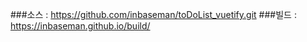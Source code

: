 ###소스 : https://github.com/inbaseman/toDoList_vuetify.git
###빌드 : https://inbaseman.github.io/build/

<!-- 4차 평가물 제출(2024-07-04)
소스 : https://github.com/inbaseman/toDoList_vuetify.git
빌드 : https://inbaseman.github.io/build/

프로젝트명 : ToDoList 만들기
주요 기능 요약
vue 예제 ch13 todolist-app-router5 기준으로 제작함
- pinia와 axios를 이용해 데이터베이스에 접근 C.R.U.D. 작업 구현
- vue-csspin을 이용해 데이터 로딩 시 지연시간을 표현
vue-router를 이용해 탭 구조 SPA 구현
vuetify를 이용해 UI/UX 디자인
pinia와 로컬 스토리지를 이용해 C.R.D. 작업 구현
수정 사항들
첫 진입 시 NotFound.vue가 뜨는 현상

'/:paths(.)' 때문에 라우터에 세팅되지 않은 페이지들은 전부 해당 페이지가 뜸
랜딩페이지를 지정하는 방법을 알아봐야겠음
탭메뉴를 선택하면 정상 동작


버튼을 눌러도 페이지가 바뀌지 않은 경우가 생김

버튼안에 router-link를 넣다 보니 a태그와 따로 인식 해 글씨를 정확하게 클릭하지 않으면 페이지 이동이 안됨


새로고침 시 깃허브 404 페이지가 뜨는 현상

https://inbaseman.github.io/build/ 이외에 다른 URL로 접속시도 시 해당 페이지가 뜸
탭메뉴로만 이동 가능함 -->


<!-- # vite-project

This template should help get you started developing with Vue 3 in Vite.

## Recommended IDE Setup

[VSCode](https://code.visualstudio.com/) + [Volar](https://marketplace.visualstudio.com/items?itemName=Vue.volar) (and disable Vetur).

## Customize configuration

See [Vite Configuration Reference](https://vitejs.dev/config/).

## Project Setup

```sh
npm install
```

### Compile and Hot-Reload for Development

```sh
npm run dev
```

### Compile and Minify for Production

```sh
npm run build
```

### Lint with [ESLint](https://eslint.org/)

```sh
npm run lint
``` -->
